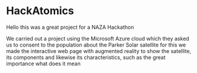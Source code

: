 # HackAtomics

Hello this was a great project for a NAZA Hackathon

We carried out a project using the Microsoft Azure cloud which they asked us to consent 
to the population about the Parker Solar satellite for this we made the interactive
web page with augmented reality to show the satellite, 
its components and likewise its characteristics, such as the great importance what does it mean
